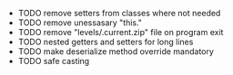 - TODO remove setters from classes where not needed
- TODO remove unessasary "this."
- TODO remove "levels/.current.zip" file on program exit
- TODO nested getters and setters for long lines
- TODO make deserialize method override mandatory
- TODO safe casting